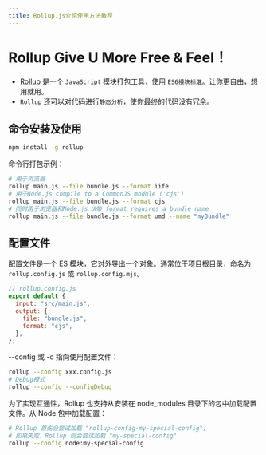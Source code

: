 ```yaml
---
title: Rollup.js介绍使用方法教程
---
```


# Rollup Give U More Free & Feel！

- [Rollup](https://github.com/rollup/rollup) 是一个 `JavaScript` 模块打包工具，使用 `ES6模块标准`。让你更自由，想用就用。
- `Rollup` 还可以对代码进行`静态分析`，使你最终的代码没有冗余。

## 命令安装及使用

```bash
npm install -g rollup
```

命令行打包示例：

```bash
# 用于浏览器
rollup main.js --file bundle.js --format iife
# 用于Node.js compile to a CommonJS module ('cjs')
rollup main.js --file bundle.js --format cjs
# 同时用于浏览器和Node.js UMD format requires a bundle name
rollup main.js --file bundle.js --format umd --name "myBundle"
```

## 配置文件

配置文件是一个 ES 模块，它对外导出一个对象。通常位于项目根目录，命名为 `rollup.config.js` 或 `rollup.config.mjs`。

```js
// rollup.config.js
export default {
  input: "src/main.js",
  output: {
    file: "bundle.js",
    format: "cjs",
  },
};
```

--config 或 -c 指向使用配置文件：

```bash
rollup --config xxx.config.js
# Debug模式
rollup --config --configDebug
```

为了实现互通性，Rollup 也支持从安装在 node_modules 目录下的包中加载配置文件。从 Node 包中加载配置：

```bash
# Rollup 首先会尝试加载 "rollup-config-my-special-config";
# 如果失败，Rollup 则会尝试加载 "my-special-config"
rollup --config node:my-special-config
```
